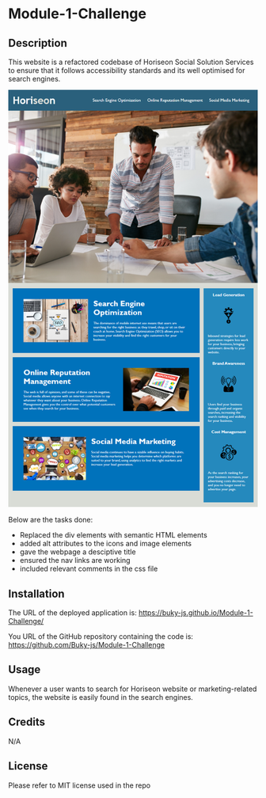 # Module-1-Challenge

## Description
This website is a refactored codebase of Horiseon Social Solution Services to ensure that it follows accessibility standards and its well optimised for search engines.

![alt text](assets/images/horiseon.png)

Below are the tasks done:
* Replaced the div elements with semantic HTML elements
* added alt attributes to the icons and image elements
* gave the webpage a desciptive title
* ensured the nav links are working
* included relevant comments in the css file


## Installation
The URL of the deployed application is:  https://buky-js.github.io/Module-1-Challenge/

You URL of the GitHub repository containing the code is:  https://github.com/Buky-js/Module-1-Challenge

## Usage
Whenever a user wants to search for Horiseon website or marketing-related topics, the website is easily found in the search engines. 

## Credits
N/A

## License 
Please refer to MIT license used in the repo



